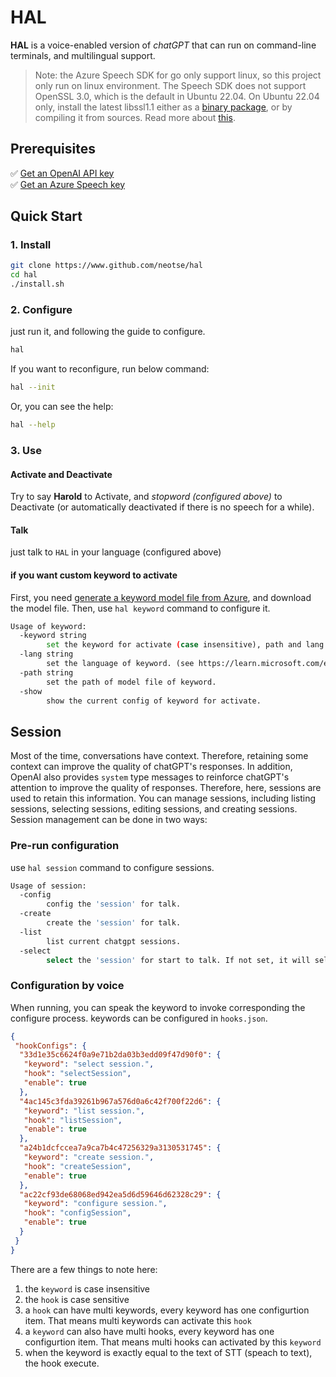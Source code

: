 # HAL

**HAL** is a voice-enabled version of *chatGPT* that can run on command-line terminals, and multilingual support.

> Note: the Azure Speech SDK for go only support linux, so this project only run on linux environment. The Speech SDK does not support OpenSSL 3.0, which is the default in Ubuntu 22.04. On Ubuntu 22.04 only, install the latest libssl1.1 either as a [binary package](http://security.ubuntu.com/ubuntu/pool/main/o/openssl/), or by compiling it from sources. Read more about [this](https://learn.microsoft.com/en-us/azure/cognitive-services/speech-service/quickstarts/setup-platform?tabs=windows%2Cubuntu%2Cdotnet%2Cjre%2Cmaven%2Cnodejs%2Cmac%2Cpypi&pivots=programming-language-go).

## Prerequisites

✅ [Get an OpenAI API key](https://platform.openai.com/account/api-keys) <br/>
✅ [Get an Azure Speech key](https://learn.microsoft.com/en-us/azure/cognitive-services/cognitive-services-apis-create-account) <br/>

## Quick Start

### 1. Install

```bash
git clone https://www.github.com/neotse/hal
cd hal
./install.sh
```

### 2. Configure

just run it, and following the guide to configure. 
```bash
hal
```

If you want to reconfigure, run below command:

```bash
hal --init
```
Or, you can see the help:

```bash
hal --help
```

### 3. Use

#### Activate and Deactivate

Try to say **Harold** to Activate, and *stopword (configured above)* to Deactivate (or automatically deactivated if there is no speech for a while). 

#### Talk

just talk to `HAL` in your language (configured above)

#### if you want custom keyword to activate

First, you need [generate a keyword model file from Azure](https://learn.microsoft.com/en-us/azure/cognitive-services/speech-service/custom-keyword-basics?pivots=programming-language-python), and download the model file. Then, use `hal keyword` command to configure it.

```bash
Usage of keyword:
  -keyword string
        set the keyword for activate (case insensitive), path and lang must be set at same time.
  -lang string
        set the language of keyword. (see https://learn.microsoft.com/en-us/azure/cognitive-services/speech-service/language-support?tabs=stt)
  -path string
        set the path of model file of keyword.
  -show
        show the current config of keyword for activate.
```

## Session

Most of the time, conversations have context. Therefore, retaining some context can improve the quality of chatGPT's responses. In addition, OpenAI also provides `system` type messages to reinforce chatGPT's attention to improve the quality of responses. Therefore, here, sessions are used to retain this information. You can manage sessions, including listing sessions, selecting sessions, editing sessions, and creating sessions. Session management can be done in two ways:

### Pre-run configuration

use `hal session` command to configure sessions.

```bash
Usage of session:
  -config
        config the 'session' for talk. 
  -create
        create the 'session' for talk. 
  -list
        list current chatgpt sessions.
  -select
        select the 'session' for start to talk. If not set, it will select the session recently used.
```

### Configuration by voice

When running, you can speak the keyword to invoke corresponding the configure process. keywords can be configured in `hooks.json`.

```json
{
 "hookConfigs": {
  "33d1e35c6624f0a9e71b2da03b3edd09f47d90f0": {
   "keyword": "select session.",
   "hook": "selectSession",
   "enable": true
  },
  "4ac145c3fda39261b967a576d0a6c42f700f22d6": {
   "keyword": "list session.",
   "hook": "listSession",
   "enable": true
  },
  "a24b1dcfccea7a9ca7b4c47256329a3130531745": {
   "keyword": "create session.",
   "hook": "createSession",
   "enable": true
  },
  "ac22cf93de68068ed942ea5d6d59646d62328c29": {
   "keyword": "configure session.",
   "hook": "configSession",
   "enable": true
  }
 }
}
```

There are a few things to note here:

1. the `keyword` is case insensitive
2. the `hook` is case sensitive
3. a `hook` can have multi keywords, every keyword has one configurtion item. That means multi keywords can activate this `hook`
4. a `keyword` can also have multi hooks, every keyword has one configurtion item. That means multi hooks can activated by this `keyword`
5. when the keyword is exactly equal to the text of STT (speach to text), the hook execute.